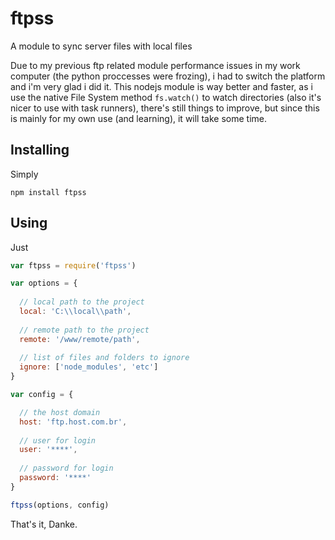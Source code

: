 # ftpss
A module to sync server files with local files

Due to my previous ftp related module performance issues in my work computer (the python proccesses were frozing), i had to switch the platform and i'm very glad i did it. This nodejs module is way better and faster, as i use the native File System method `fs.watch()` to watch directories (also it's nicer to use with task runners), there's still things to improve, but since this is mainly for my own use (and learning), it will take some time.

## Installing
Simply

`npm install ftpss`

## Using
Just

```js
var ftpss = require('ftpss')

var options = {
  
  // local path to the project
  local: 'C:\\local\\path',
  
  // remote path to the project
  remote: '/www/remote/path',
  
  // list of files and folders to ignore
  ignore: ['node_modules', 'etc']
}

var config = {

  // the host domain
  host: 'ftp.host.com.br',
  
  // user for login
  user: '****',
  
  // password for login
  password: '****' 
}

ftpss(options, config)
```

That's it, Danke.
